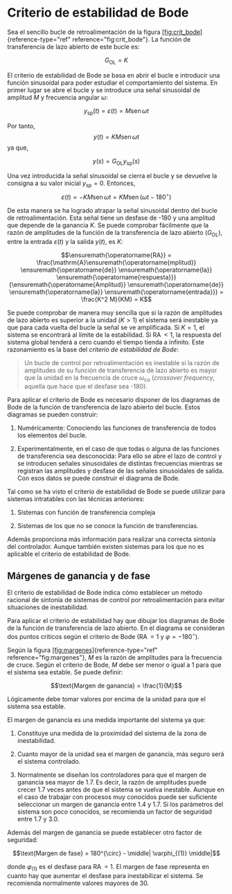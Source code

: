 # Criterio de estabilidad de Bode

Sea el sencillo bucle de retroalimentación de la figura [\[fig:crit_bode\]](#fig:crit_bode){reference-type="ref" reference="fig:crit_bode"}. La función de transferencia de lazo abierto de este bucle es:

$$G_{\ensuremath{\operatorname{OL}}} = K$$

El criterio de estabilidad de Bode se basa en abrir el bucle e introducir una función sinusoidal para poder estudiar el comportamiento del sistema. En primer lugar se abre el bucle y se introduce una señal sinusoidal de amplitud *M* y frecuencia angular $\omega$:

$$y_{\ensuremath{\operatorname{sp}}} (t) = \varepsilon (t) = M \ensuremath{\operatorname{sen}} \omega t$$

Por tanto, $$y (t) = K M \ensuremath{\operatorname{sen}} \omega t$$ ya que,

$$y (s) = G_{\ensuremath{\operatorname{OL}}} y_{\ensuremath{\operatorname{sp}}} (s)$$

Una vez introducida la señal sinusoidal se cierra el bucle y se devuelve la consigna a su valor inicial $y_{\ensuremath{\operatorname{sp}}} = 0$. Entonces, $$\varepsilon (t) = - K M \ensuremath{\operatorname{sen}} \omega t = K M \ensuremath{\operatorname{sen}} (\omega t - 180^{\circ})$$

De esta manera se ha logrado atrapar la señal sinusoidal dentro del bucle de retroalimentación. Esta señal tiene un desfase de -180 y una amplitud que depende de la ganancia *K*. Se puede comprobar fácilmente que la razón de amplitudes de la función de la transferencia de lazo abierto ($G_{\ensuremath{\operatorname{OL}}}$), entre la entrada $\varepsilon (t)$ y la salida $y (t)$, es *K*:

$$\ensuremath{\operatorname{RA}} = \frac{\mathrm{A}\ensuremath{\operatorname{mplitud}} \ensuremath{\operatorname{de}} \ensuremath{\operatorname{la}}
   \ensuremath{\operatorname{respuesta}}}{\ensuremath{\operatorname{Amplitud}} \ensuremath{\operatorname{de}} \ensuremath{\operatorname{la}} \ensuremath{\operatorname{entrada}}} =
   \frac{K^2 M}{KM} = K$$

Se puede comprobar de manera muy sencilla que si la razón de amplitudes de lazo abierto es superior a la unidad ($K > 1$) el sistema será inestable ya que para cada vuelta del bucle la señal se ve amplificada. Si $K = 1$, el sistema se encontrará al límite de la estabilidad. Si $\ensuremath{\operatorname{RA}} < 1$, la respuesta del sistema global tenderá a cero cuando el tiempo tienda a infinito. Este razonamiento es la base del *criterio de
estabilidad de Bode*:

> Un bucle de control por retroalimentación es inestable si la razón de
> amplitudes de su función de transferencia de lazo abierto es mayor que
> la unidad en la frecuencia de cruce
> $\omega_{\ensuremath{\operatorname{co}}}$ (*crossover frequency*,
> aquella que hace que el desfase sea -180).

Para aplicar el criterio de Bode es necesario disponer de los diagramas de Bode de la función de transferencia de lazo abierto del bucle. Estos diagramas se pueden construir:

1.  Numéricamente: Conociendo las funciones de transferencia de todos los elementos del bucle.

2.  Experimentalmente, en el caso de que todas o alguna de las funciones de transferencia sea desconocida: Para ello se abre el lazo de control y se introducen señales sinusoidales de distintas frecuencias mientras se registran las amplitudes y desfase de las señales sinusoidales de salida. Con esos datos se puede construir el diagrama de Bode.

Tal como se ha visto el criterio de estabilidad de Bode se puede utilizar para sistemas intratables con las técnicas anteriores:

1.  Sistemas con función de transferencia compleja

2.  Sistemas de los que no se conoce la función de transferencias.

Además proporciona más información para realizar una correcta sintonía del controlador. Aunque también existen sistemas para los que no es aplicable el criterio de estabilidad de Bode.

## Márgenes de ganancia y de fase

El criterio de estabilidad de Bode indica cómo establecer un método racional de sintonía de sistemas de control por retroalimentación para evitar situaciones de inestabilidad.

Para aplicar el criterio de estabilidad hay que dibujar los diagramas de Bode de la función de transferencia de lazo abierto. En el diagrama se consideran dos puntos críticos según el criterio de Bode ($\ensuremath{\operatorname{RA}} = 1$ y $\varphi = - 180^{\circ}$).

Según la figura [\[fig:margenes\]](#fig:margenes){reference-type="ref" reference="fig:margenes"}, *M* es la razón de amplitudes para la frecuencia de cruce. Según el criterio de Bode, *M* debe ser menor o igual a 1 para que el sistema sea estable. Se puede definir:

$$\text{Margen de ganancia} = \frac{1}{M}$$ 

Lógicamente debe tomar valores por encima de la unidad para que el sistema sea estable.

El margen de ganancia es una medida importante del sistema ya que:

1.  Constituye una medida de la proximidad del sistema de la zona de inestabilidad.

2.  Cuanto mayor de la unidad sea el margen de ganancia, más seguro será el sistema controlado.

3.  Normalmente se diseñan los controladores para que el margen de ganancia sea mayor de 1.7. Es decir, la razón de amplitudes puede crecer 1.7 veces antes de que el sistema se vuelva inestable. Aunque en el caso de trabajar con procesos muy conocidos puede ser suficiente seleccionar un margen de ganancia entre 1.4 y 1.7. Si los parámetros del sistema son poco conocidos, se recomienda un factor de seguridad entre 1.7 y 3.0.

Además del margen de ganancia se puede establecer otro factor de seguridad:

$$\text{Margen de fase} = 180^{\circ} - \middle| \varphi_{(1)} \middle|$$

donde $\varphi_{(1)}$ es el desfase para $\ensuremath{\operatorname{RA}} = 1$. El margen de fase representa en cuanto hay que aumentar el desfase para inestabilizar el sistema. Se recomienda normalmente valores mayores de 30.
